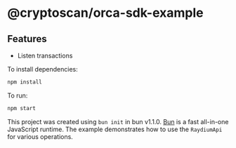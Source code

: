 # @cryptoscan/orca-sdk-example

## Features

- Listen transactions

To install dependencies:

```bash
npm install
```

To run:

```bash
npm start
```

This project was created using `bun init` in bun v1.1.0. [Bun](https://bun.sh) is a fast all-in-one JavaScript runtime. The example demonstrates how to use the `RaydiumApi` for various operations.
